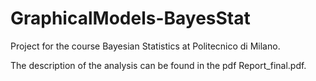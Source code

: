 # GraphicalModels-BayesStat
Project for the course Bayesian Statistics at Politecnico di Milano.

The description of the analysis can be found in the pdf Report_final.pdf.
